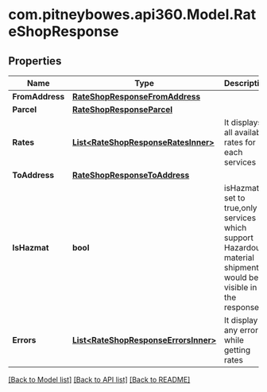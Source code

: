 # com.pitneybowes.api360.Model.RateShopResponse

## Properties

Name | Type | Description | Notes
------------ | ------------- | ------------- | -------------
**FromAddress** | [**RateShopResponseFromAddress**](RateShopResponseFromAddress.md) |  | [optional] 
**Parcel** | [**RateShopResponseParcel**](RateShopResponseParcel.md) |  | [optional] 
**Rates** | [**List&lt;RateShopResponseRatesInner&gt;**](RateShopResponseRatesInner.md) | It displays all available rates for each services | [optional] 
**ToAddress** | [**RateShopResponseToAddress**](RateShopResponseToAddress.md) |  | [optional] 
**IsHazmat** | **bool** | isHazmat if set to true,only services which support Hazardous material shipment would be visible in the response | [optional] 
**Errors** | [**List&lt;RateShopResponseErrorsInner&gt;**](RateShopResponseErrorsInner.md) | It display any error while getting rates | [optional] 

[[Back to Model list]](../README.md#documentation-for-models) [[Back to API list]](../README.md#documentation-for-api-endpoints) [[Back to README]](../README.md)


